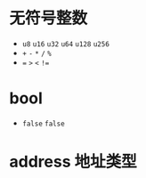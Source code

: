 # 无符号整数
- `u8` `u16` `u32` `u64` `u128` `u256`
-   `+` `-` `*` `/` `%`
-  `=` `>` `<` `!=`


# bool
- `false` `false`

# address 地址类型





